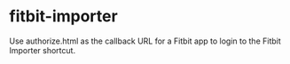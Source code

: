 # fitbit-importer

Use authorize.html as the callback URL for a Fitbit app to login to the Fitbit Importer shortcut.
